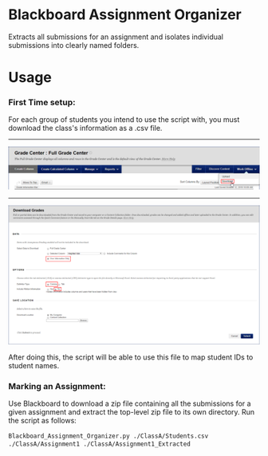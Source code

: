 # Blackboard Assignment Organizer
Extracts all submissions for an assignment and isolates individual submissions into clearly named folders.

# Usage
### First Time setup:
For each group of students you intend to use the script with, you must download the class's information as a .csv file.

---
![Step 1](GradeCenter.png)

---
![Step 2](DownloadGrades.png)

After doing this, the script will be able to use this file to map student IDs to student names.

### Marking an Assignment:

Use Blackboard to download a zip file containing all the submissions for a given assignment and extract the top-level zip file to its own directory. Run the script as follows:
```
Blackboard_Assignment_Organizer.py ./ClassA/Students.csv ./ClassA/Assignment1 ./ClassA/Assignment1_Extracted
```
